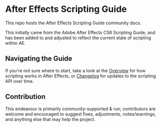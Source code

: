 # After Effects Scripting Guide

This repo hosts the After Effects Scripting Guide community docs.

This initially came from the Adobe After Effects CS6 Scripting Guide, and has been added to and adjusted to reflect the current state of scripting within AE.

## Navigating the Guide

If you're not sure where to start, take a look at the [Overview](./introduction/overview.md) for how scripting works in After Effects, or [Changelog](./introduction/changelog.md) for updates to the scripting API over time.

## Contribution

This endeavour is primarily community-supported & run; contributors are welcome and encouraged to suggest fixes, adjustments, notes/warnings, and anything else that may help the project.

